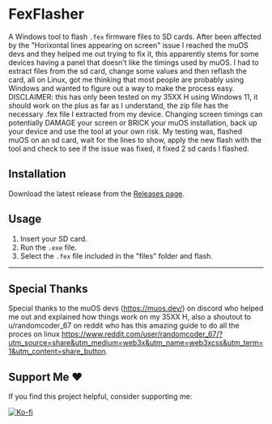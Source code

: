 # FexFlasher

A Windows tool to flash `.fex` firmware files to SD cards. After been affected by the "Horixontal lines appearing on screen" issue I reached the muOS devs and they helped me out trying to fix it, this apparently stems for some devices having a panel that doesn’t like the timings used by muOS. I had to extract files from the sd card, change some values and then reflash the card, all on Linux, got me thinking that most people are probably using Windows and wanted to figure out a way to make the process easy. DISCLAIMER: this has only been tested on my 35XX H using Windows 11, it should work on the plus as far as I understand, the zip file has the necessary .fex file I extracted from my device. Changing screen timings can potentially DAMAGE your screen or BRICK your muOS installation, back up your device and use the tool at your own risk. My testing was, flashed muOS on an sd card, wait for the lines to show, apply the new flash with the tool and check to see if the issue was fixed, it fixed 2 sd cards I flashed.

## Installation
Download the latest release from the [Releases page](../../releases).

## Usage
1. Insert your SD card.
2. Run the `.exe` file.
3. Select the `.fex` file included in the "files" folder and flash.

---
## Special Thanks
Special thanks to the muOS devs (https://muos.dev/) on discord who helped me out and explained how things work on my 35XX H, also a shoutout to u/randomcoder_67 on reddit who has this amazing guide to do all the proces on linux https://www.reddit.com/user/randomcoder_67/?utm_source=share&utm_medium=web3x&utm_name=web3xcss&utm_term=1&utm_content=share_button.

## Support Me ❤️
If you find this project helpful, consider supporting me:

[![Ko-fi](https://ko-fi.com/img/githubbutton_sm.svg)](https://ko-fi.com/papagamer)
